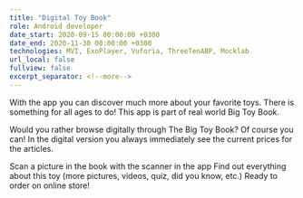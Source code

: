 ```yaml
---
title: "Digital Toy Book"
role: Android developer
date_start: 2020-09-15 00:00:00 +0300
date_end: 2020-11-30 00:00:00 +0300
technologies: MVI, ExoPlayer, Vuforia, ThreeTenABP, Mocklab
url_local: false
fullview: false
excerpt_separator: <!--more-->
---
```

With the app you can discover much more about your favorite toys. There is something for all ages to do! This app is part of real world Big Toy Book.

Would you rather browse digitally through The Big Toy Book? Of course you can! In the digital version you always immediately see the current prices for the articles.

Scan a picture in the book with the scanner in the app Find out everything about this toy (more pictures, videos, quiz, did you know, etc.) Ready to order on online store!